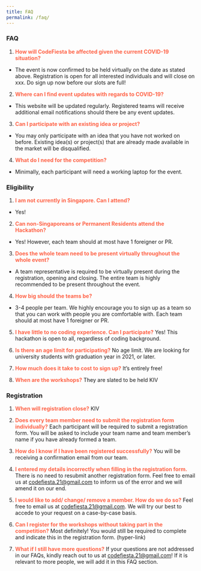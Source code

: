 ```yaml
---
title: FAQ
permalink: /faq/
---
```


### **FAQ**

1. <b style="color:Tomato">How will CodeFiesta be affected given the current COVID-19 situation?</b>
- The event is now confirmed to be held virtually on the date as stated above. Registration is open for all interested individuals and will close on xxx. Do sign up now before our slots are full!

2. <b style="color:Tomato">Where can I find event updates with regards to COVID-19?</b>
- This website will be updated regularly. Registered teams will receive additional email notifications should there be any event updates.

3. <b style="color:Tomato">Can I participate with an existing idea or project?</b>
- You may only participate with an idea that you have not worked on before. Existing idea(s) or project(s) that are already made available in the market will be disqualified.

4. <b style="color:Tomato">What do I need  for the competition?</b>
- Minimally, each participant will need a working laptop for the event. 


### **Eligibility**

1. <b style="color:Tomato">I am not currently in Singapore. Can I attend?</b>
- Yes! 

2. <b style="color:Tomato">Can non-Singaporeans or Permanent Residents attend the Hackathon?</b>
- Yes! However, each team should at most have 1 foreigner or PR.

3. <b style="color:Tomato">Does the whole team need to be present virtually throughout the whole event?</b>
- A team representative is required to be virtually present during the registration, opening and closing. The entire team is highly recommended to be present throughout the event.

4. <b style="color:Tomato">How big should the teams be?</b>
- 3-4 people per team. We highly encourage you to sign up as a team so that you can work with people you are comfortable with. Each team should at most have 1 foreigner or PR.

5. <b style="color:Tomato">I have little to no coding experience. Can I participate?</b>
Yes! This hackathon is open to all, regardless of coding background.

6. <b style="color:Tomato">Is there an age limit for participating?</b>
No age limit. We are looking for university students with graduation year in 2021, or later. 

7. <b style="color:Tomato">How much does it take to cost to sign up?</b>
It’s entirely free! 

8. <b style="color:Tomato">When are the workshops?</b>
They are slated to be held KIV

### **Registration**

1. <b style="color:Tomato">When will registration close?</b>
KIV

2. <b style="color:Tomato">Does every team member need to submit the registration form individually?</b>
Each participant will be required to submit a registration form. You will be asked to include your team name and team member’s name if you have already formed a team.

3. <b style="color:Tomato">How do I know if I have been registered successfully?</b>
You will be receiving a confirmation email from our team.

4. <b style="color:Tomato">I entered my details incorrectly when filling in the registration form.</b>
There is no need to resubmit another registration form. Feel free to email us at codefiesta.21@gmail.com to inform us of the error and we will amend it on our end.

5. <b style="color:Tomato">I would like to add/ change/ remove a member. How do we do so?</b>
Feel free to email us at codefiesta.21@gmail.com. We will try our best to accede to your request on a case-by-case basis.

6. <b style="color:Tomato">Can I register for the workshops without taking part in the competition?</b>
Most definitely! You would still be required to complete and indicate this in the registration form. (hyper-link)

7. <b style="color:Tomato">What if I still have more questions?</b>
If your questions are not addressed in our FAQs, kindly reach out to us at codefiesta.21@gmail.com! If it is relevant to more people, we will add it in this FAQ section.

